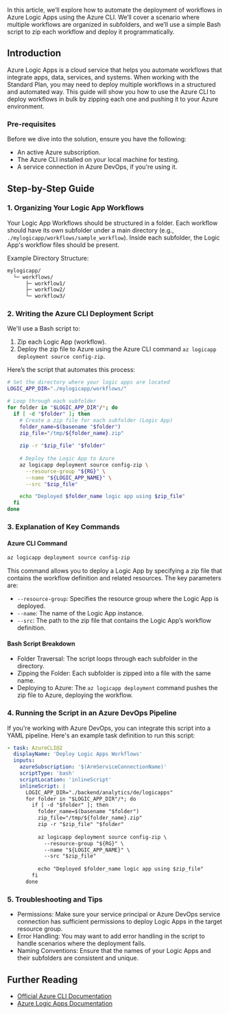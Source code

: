 In this article, we’ll explore how to automate the deployment of workflows in Azure Logic Apps using the Azure CLI. We’ll cover a scenario where multiple workflows are organized in subfolders, and we’ll use a simple Bash script to zip each workflow and deploy it programmatically.

## Introduction

Azure Logic Apps is a cloud service that helps you automate workflows that integrate apps, data, services, and systems. When working with the Standard Plan, you may need to deploy multiple workflows in a structured and automated way. This guide will show you how to use the Azure CLI to deploy workflows in bulk by zipping each one and pushing it to your Azure environment.

### Pre-requisites

Before we dive into the solution, ensure you have the following:

- An active Azure subscription.
- The Azure CLI installed on your local machine for testing.
- A service connection in Azure DevOps, if you're using it.


## Step-by-Step Guide

### 1. Organizing Your Logic App Workflows

Your Logic App Workflows should be structured in a folder. Each workflow should have its own subfolder under a main directory (e.g., `./mylogicapp/workflows/sample_workflow`). Inside each subfolder, the Logic App's workflow files should be present.

Example Directory Structure:
```bash
mylogicapp/
  └─ workflows/
      ├─ workflow1/
      ├─ workflow2/
      └─ workflow3/
```

### 2. Writing the Azure CLI Deployment Script

We'll use a Bash script to:

1. Zip each Logic App (workflow).
2. Deploy the zip file to Azure using the Azure CLI command `az logicapp deployment source config-zip`.

Here’s the script that automates this process:

```bash
# Set the directory where your logic apps are located
LOGIC_APP_DIR="./mylogicapp/workflows/"

# Loop through each subfolder
for folder in "$LOGIC_APP_DIR"/*; do
  if [ -d "$folder" ]; then
    # Create a zip file for each subfolder (Logic App)
    folder_name=$(basename "$folder")
    zip_file="/tmp/${folder_name}.zip"
    
    zip -r "$zip_file" "$folder"
    
    # Deploy the Logic App to Azure
    az logicapp deployment source config-zip \
      --resource-group "${RG}" \
      --name "${LOGIC_APP_NAME}" \
      --src "$zip_file"

    echo "Deployed $folder_name logic app using $zip_file"
  fi
done
```

### 3. Explanation of Key Commands

#### Azure CLI Command

```bash
az logicapp deployment source config-zip
```

This command allows you to deploy a Logic App by specifying a zip file that contains the workflow definition and related resources. The key parameters are:

- `--resource-group`: Specifies the resource group where the Logic App is deployed.
- `--name`: The name of the Logic App instance.
- `--src`: The path to the zip file that contains the Logic App’s workflow definition.

#### Bash Script Breakdown

- Folder Traversal: The script loops through each subfolder in the directory.
- Zipping the Folder: Each subfolder is zipped into a file with the same name.
- Deploying to Azure: The `az logicapp deployment` command pushes the zip file to Azure, deploying the workflow.

### 4. Running the Script in an Azure DevOps Pipeline

If you're working with Azure DevOps, you can integrate this script into a YAML pipeline. Here's an example task definition to run this script:

```yaml
- task: AzureCLI@2
  displayName: 'Deploy Logic Apps Workflows'
  inputs:
    azureSubscription: '$(ArmServiceConnectionName)'
    scriptType: 'bash'
    scriptLocation: 'inlineScript'
    inlineScript: |
      LOGIC_APP_DIR="./backend/analytics/de/logicapps"
      for folder in "$LOGIC_APP_DIR"/*; do
        if [ -d "$folder" ]; then
          folder_name=$(basename "$folder")
          zip_file="/tmp/${folder_name}.zip"
          zip -r "$zip_file" "$folder"
          
          az logicapp deployment source config-zip \
            --resource-group "${RG}" \
            --name "${LOGIC_APP_NAME}" \
            --src "$zip_file"
          
          echo "Deployed $folder_name logic app using $zip_file"
        fi
      done
```

### 5. Troubleshooting and Tips

- Permissions: Make sure your service principal or Azure DevOps service connection has sufficient permissions to deploy Logic Apps in the target resource group.
- Error Handling: You may want to add error handling in the script to handle scenarios where the deployment fails.
- Naming Conventions: Ensure that the names of your Logic Apps and their subfolders are consistent and unique.


## Further Reading

- [Official Azure CLI Documentation](https://docs.microsoft.com/en-us/cli/azure/)
- [Azure Logic Apps Documentation](https://docs.microsoft.com/en-us/azure/logic-apps/)